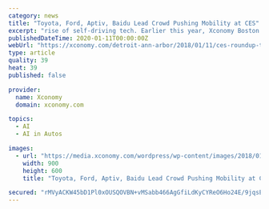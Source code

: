```yaml
---
category: news
title: "Toyota, Ford, Aptiv, Baidu Lead Crowd Pushing Mobility at CES"
excerpt: "rise of self-driving tech. Earlier this year, Xconomy Boston’s Jeff Engel reported ... plans to release the car in China next year. Baidu, essentially China’s Google, also made a couple ..."
publishedDateTime: 2020-01-11T00:00:00Z
webUrl: "https://xconomy.com/detroit-ann-arbor/2018/01/11/ces-roundup-toyota-ford-aptiv-baidu-lead-crowd-pushing-mobility/3/"
type: article
quality: 39
heat: 39
published: false

provider:
  name: Xconomy
  domain: xconomy.com

topics:
  - AI
  - AI in Autos

images:
  - url: "https://media.xconomy.com/wordpress/wp-content/images/2018/01/06142234/e-palette-concept-e1515626693686.jpg"
    width: 900
    height: 600
    title: "Toyota, Ford, Aptiv, Baidu Lead Crowd Pushing Mobility at CES"

secured: "rMVyACKW45bD1Pl0xOUSQOVBN+vMSabb466AgGfiLdKyCYReO6Ho24E/9jqsEs2pwYMz4Z78k6p0jwJP0IM47U8gosawDo2iaOfYOtCHCKVvR38FcNDU2ke9gP9iEUr9h8QVKMgcnaCSgdM69XxdEs6VpTXH6TQCBOhu2F1HGrXBmdZw+ixw8Ym5YfTfjoMJd9TbNaIAjPBs0koG2rCHccSKXFAoEukMBXXisLI178+mpECM+HpGiz/TVeNC4/GCH2UI0Q5BXiEAv/q4JtElnDeMBDjGucRsrI6iJ+qjgwjPx51ge7+0X+J6Si51t8fB;EIDT00OqREB11lbidBD/VA=="
---
```


